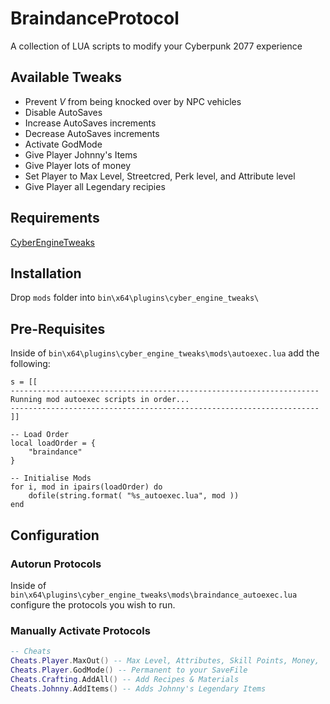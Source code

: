 # BraindanceProtocol

A collection of LUA scripts to modify your Cyberpunk 2077 experience

## Available Tweaks

- Prevent _V_ from being knocked over by NPC vehicles
- Disable AutoSaves
- Increase AutoSaves increments
- Decrease AutoSaves increments
- Activate GodMode
- Give Player Johnny's Items
- Give Player lots of money
- Set Player to Max Level, Streetcred, Perk level, and Attribute level
- Give Player all Legendary recipies

## Requirements

[CyberEngineTweaks](https://github.com/yamashi/CyberEngineTweaks#usage-and-configuration)

## Installation

Drop `mods` folder into `bin\x64\plugins\cyber_engine_tweaks\`

## Pre-Requisites

Inside of `bin\x64\plugins\cyber_engine_tweaks\mods\autoexec.lua` add the following:

```
s = [[
---------------------------------------------------------------------
Running mod autoexec scripts in order...
---------------------------------------------------------------------
]]

-- Load Order
local loadOrder = {
    "braindance"
}

-- Initialise Mods
for i, mod in ipairs(loadOrder) do
    dofile(string.format( "%s_autoexec.lua", mod ))
end
```

## Configuration

### Autorun Protocols

Inside of `bin\x64\plugins\cyber_engine_tweaks\mods\braindance_autoexec.lua` configure the protocols you wish to run.

### Manually Activate Protocols

```lua
-- Cheats
Cheats.Player.MaxOut() -- Max Level, Attributes, Skill Points, Money,
Cheats.Player.GodMode() -- Permanent to your SaveFile
Cheats.Crafting.AddAll() -- Add Recipes & Materials
Cheats.Johnny.AddItems() -- Adds Johnny's Legendary Items
```
